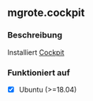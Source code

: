 ## mgrote.cockpit

### Beschreibung
Installiert [Cockpit](https://cockpit-project.org/)
### Funktioniert auf
- [x] Ubuntu (>=18.04)
